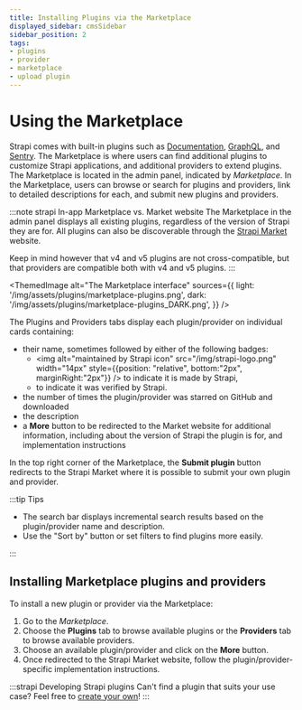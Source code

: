 ```yaml
---
title: Installing Plugins via the Marketplace
displayed_sidebar: cmsSidebar
sidebar_position: 2
tags:
- plugins
- provider
- marketplace
- upload plugin
---
```


# Using the Marketplace

Strapi comes with built-in plugins such as [Documentation](/cms/plugins/documentation), [GraphQL](/cms/plugins/graphql), and [Sentry](/cms/plugins/sentry). The Marketplace is where users can find additional plugins to customize Strapi applications, and additional providers to extend plugins. The Marketplace is located in the admin panel, indicated by <Icon name="shopping-cart" /> _Marketplace_. In the Marketplace, users can browse or search for plugins and providers, link to detailed descriptions for each, and submit new plugins and providers.

:::note strapi In-app Marketplace vs. Market website
The Marketplace in the admin panel displays all existing plugins, regardless of the version of Strapi they are for. All plugins can also be discoverable through the [Strapi Market](https://market.strapi.io) website.

Keep in mind however that v4 and v5 plugins are not cross-compatible, but that providers are compatible both with v4 and v5 plugins.
:::

<ThemedImage
  alt="The Marketplace interface"
  sources={{
    light: '/img/assets/plugins/marketplace-plugins.png',
    dark: '/img/assets/plugins/marketplace-plugins_DARK.png',
  }}
/>

The Plugins and Providers tabs display each plugin/provider on individual cards containing:

- their name, sometimes followed by either of the following badges:
  - <img alt="maintained by Strapi icon" src="/img/strapi-logo.png" width="14px" style={{position: "relative", bottom:"2px", marginRight:"2px"}} /> to indicate it is made by Strapi,
  - <Icon name="seal-check" color="rgb(58,115,66)" /> to indicate it was verified by Strapi.
- the number of times the plugin/provider was starred on GitHub and downloaded
- the description
- a **More** <Icon name="arrow-square-out" /> button to be redirected to the Market website for additional information, including about the version of Strapi the plugin is for, and implementation instructions

In the top right corner of the Marketplace, the **Submit plugin** button redirects to the Strapi Market where it is possible to submit your own plugin and provider.

:::tip Tips

- The search bar displays incremental search results based on the plugin/provider name and description.
- Use the "Sort by" button or set filters to find plugins more easily.

:::

## Installing Marketplace plugins and providers

To install a new plugin or provider via the Marketplace:

1. Go to the <Icon name="shopping-cart" /> *Marketplace*.
2. Choose the **Plugins** tab to browse available plugins or the **Providers** tab to browse available providers.
3. Choose an available plugin/provider and click on the **More** <Icon name="arrow-square-out" /> button.
4. Once redirected to the Strapi Market website, follow the plugin/provider-specific implementation instructions.

:::strapi Developing Strapi plugins
Can't find a plugin that suits your use case? Feel free to [create your own](/cms/plugins-development/developing-plugins)!
:::